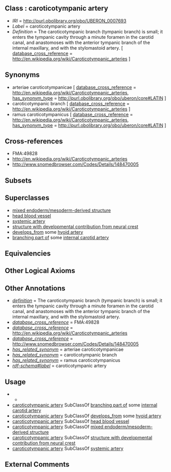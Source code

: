 
## Class : caroticotympanic artery

 * *IRI* = http://purl.obolibrary.org/obo/UBERON_0007693
 * *Label* = caroticotympanic artery
 * *Definition* = The caroticotympanic branch (tympanic branch) is small; it enters the tympanic cavity through a minute foramen in the carotid canal, and anastomoses with the anterior tympanic branch of the internal maxillary, and with the stylomastoid artery. [ [database_cross_reference](../../ef/oboInOwl#hasDbXref.md) = http://en.wikipedia.org/wiki/Caroticotympanic_arteries ]

## Synonyms

 * arteriae caroticotympanicae [ [database_cross_reference](../../ef/oboInOwl#hasDbXref.md) = http://en.wikipedia.org/wiki/Caroticotympanic_arteries, [has_synonym_type](../../pe/oboInOwl#hasSynonymType.md) = http://purl.obolibrary.org/obo/uberon/core#LATIN ]
 * caroticotympanic branch [ [database_cross_reference](../../ef/oboInOwl#hasDbXref.md) = http://en.wikipedia.org/wiki/Caroticotympanic_arteries ]
 * ramus caroticotympanicus [ [database_cross_reference](../../ef/oboInOwl#hasDbXref.md) = http://en.wikipedia.org/wiki/Caroticotympanic_arteries, [has_synonym_type](../../pe/oboInOwl#hasSynonymType.md) = http://purl.obolibrary.org/obo/uberon/core#LATIN ]

## Cross-references

 * FMA:49828
 * http://en.wikipedia.org/wiki/Caroticotympanic_arteries
 * http://www.snomedbrowser.com/Codes/Details/148470005

## Subsets


## Superclasses

 * [mixed endoderm/mesoderm-derived structure](../../UBERON/77/UBERON_0000077.md)
 * [head blood vessel](../../UBERON/96/UBERON_0003496.md)
 * [systemic artery](../../UBERON/73/UBERON_0004573.md)
 * [structure with developmental contribution from neural crest](../../UBERON/14/UBERON_0010314.md)
 * [develops_from](../../RO/02/RO_0002202.md) some [hyoid artery](../../UBERON/08/UBERON_0005608.md)
 * [branching part of](../../RO/80/RO_0002380.md) some [internal carotid artery](../../UBERON/32/UBERON_0001532.md)

## Equivalencies


## Other Logical Axioms


## Other Annotations

 * *[definition](../../IAO/15/IAO_0000115.md)* = The caroticotympanic branch (tympanic branch) is small; it enters the tympanic cavity through a minute foramen in the carotid canal, and anastomoses with the anterior tympanic branch of the internal maxillary, and with the stylomastoid artery.
 * *[database_cross_reference](../../ef/oboInOwl#hasDbXref.md)* = FMA:49828
 * *[database_cross_reference](../../ef/oboInOwl#hasDbXref.md)* = http://en.wikipedia.org/wiki/Caroticotympanic_arteries
 * *[database_cross_reference](../../ef/oboInOwl#hasDbXref.md)* = http://www.snomedbrowser.com/Codes/Details/148470005
 * *[has_related_synonym](../../ym/oboInOwl#hasRelatedSynonym.md)* = arteriae caroticotympanicae
 * *[has_related_synonym](../../ym/oboInOwl#hasRelatedSynonym.md)* = caroticotympanic branch
 * *[has_related_synonym](../../ym/oboInOwl#hasRelatedSynonym.md)* = ramus caroticotympanicus
 * *[rdf-schema#label](../../el/rdf-schema#label.md)* = caroticotympanic artery

## Usage

 * -
 * [caroticotympanic artery](../../UBERON/93/UBERON_0007693.md) SubClassOf [branching part of](../../RO/80/RO_0002380.md) some [internal carotid artery](../../UBERON/32/UBERON_0001532.md)
 * [caroticotympanic artery](../../UBERON/93/UBERON_0007693.md) SubClassOf [develops_from](../../RO/02/RO_0002202.md) some [hyoid artery](../../UBERON/08/UBERON_0005608.md)
 * [caroticotympanic artery](../../UBERON/93/UBERON_0007693.md) SubClassOf [head blood vessel](../../UBERON/96/UBERON_0003496.md)
 * [caroticotympanic artery](../../UBERON/93/UBERON_0007693.md) SubClassOf [mixed endoderm/mesoderm-derived structure](../../UBERON/77/UBERON_0000077.md)
 * [caroticotympanic artery](../../UBERON/93/UBERON_0007693.md) SubClassOf [structure with developmental contribution from neural crest](../../UBERON/14/UBERON_0010314.md)
 * [caroticotympanic artery](../../UBERON/93/UBERON_0007693.md) SubClassOf [systemic artery](../../UBERON/73/UBERON_0004573.md)

## External Comments


